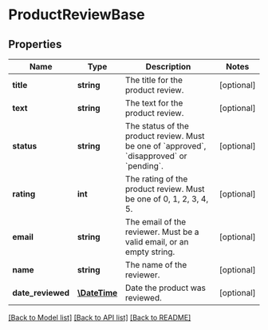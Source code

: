 # ProductReviewBase

## Properties
Name | Type | Description | Notes
------------ | ------------- | ------------- | -------------
**title** | **string** | The title for the product review. | [optional] 
**text** | **string** | The text for the product review. | [optional] 
**status** | **string** | The status of the product review. Must be one of &#x60;approved&#x60;, &#x60;disapproved&#x60; or &#x60;pending&#x60;. | [optional] 
**rating** | **int** | The rating of the product review. Must be one of 0, 1, 2, 3, 4, 5. | [optional] 
**email** | **string** | The email of the reviewer. Must be a valid email, or an empty string. | [optional] 
**name** | **string** | The name of the reviewer. | [optional] 
**date_reviewed** | [**\DateTime**](\DateTime.md) | Date the product was reviewed. | [optional] 

[[Back to Model list]](../README.md#documentation-for-models) [[Back to API list]](../README.md#documentation-for-api-endpoints) [[Back to README]](../README.md)


